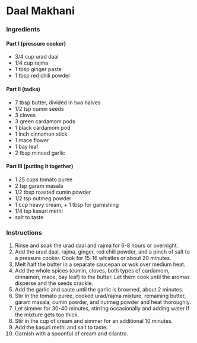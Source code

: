 # Daal Makhani

### Ingredients
#### Part I (pressure cooker)
* 3/4 cup urad daal
* 1/4 cup rajma
* 1 tbsp ginger paste
* 1 tbsp red chili powder

#### Part II (tadka)
* 7 tbsp butter, divided in two halves
* 1/2 tsp cumin seeds
* 3 cloves
* 3 green cardamom pods
* 1 black cardamom pod
* 1 inch cinnamon stick
* 1 mace flower
* 1 bay leaf
* 2 tbsp minced garlic

#### Part III (putting it together)
* 1.25 cups tomato puree
* 2 tsp garam masala
* 1/2 tbsp roasted cumin powder
* 1/2 tsp nutmeg powder
* 1 cup heavy cream, + 1 tbsp for garnishing
* 1/4 tsp kasuri methi
* salt to taste


### Instructions
1. Rinse and soak the urad daal and rajma for 6-8 hours or overnight. 
1. Add the urad daal, rajma, ginger, red chili powder, and a pinch of salt to a pressure cooker. Cook for 15-16 whistles or about 20 minutes.
1. Melt half the butter in a separate saucepan or wok over medium heat. 
1. Add the whole spices (cumin, cloves, both types of cardamom, cinnamon, mace, bay leaf) to the butter. Let them cook until the aromas disperse and the seeds crackle.
1. Add the garlic and saute until the garlic is browned, about 2 minutes. 
1. Stir in the tomato puree, cooked urad/rajma mixture, remaining butter, garam masala, cumin powder, and nutmeg powder and heat thoroughly.
1. Let simmer for 30-40 minutes, stirring occasionally and adding water if the mixture gets too thick.
1. Stir in the cup of cream and simmer for an additional 10 minutes. 
1. Add the kasuri methi and salt to taste.
1. Garnish with a spoonful of cream and cilantro. 
